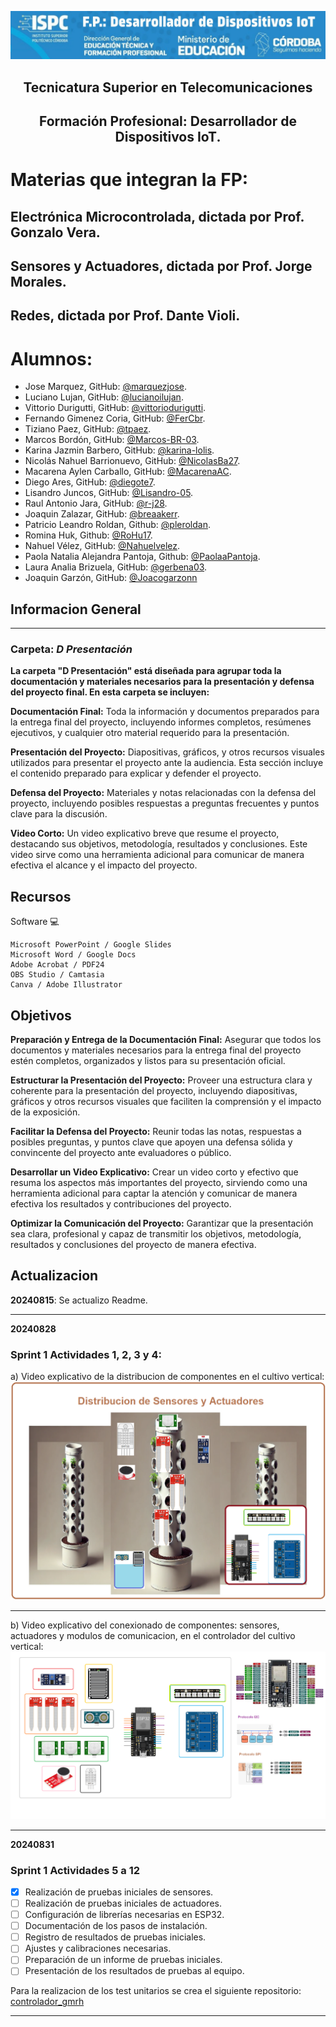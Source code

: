 

<p align=center><img src="../E recursos/image1-8.png" width="900"></p>


<h2 align=center><strong>Tecnicatura Superior en Telecomunicaciones</strong></h2>  

<h2 align=center><strong>Formación Profesional: Desarrollador de Dispositivos IoT.</strong></h2>
      


# Materias que integran la FP:   

## Electrónica Microcontrolada, dictada por Prof. Gonzalo Vera.

## Sensores y Actuadores, dictada por Prof. Jorge Morales.

## Redes, dictada por Prof. Dante Violi.


# Alumnos: 
- Jose Marquez, GitHub: [@marquezjose](https://github.com/marquezjose).
- Luciano Lujan, GitHub: [@lucianoilujan](https://github.com/lucianoilujan).
- Vittorio Durigutti, GitHub: [@vittoriodurigutti](https://github.com/vittoriodurigutti).
- Fernando Gimenez Coria, GitHub: [@FerCbr](https://github.com/FerCbr).
- Tiziano Paez, GitHub: [@tpaez](https://github.com/tpaez).
- Marcos Bordón, GitHub: [@Marcos-BR-03](https://github.com/Marcos-BR-03).
- Karina Jazmin Barbero, GitHub: [@karina-lolis](https://github.com/karina-lolis).
- Nicolás Nahuel Barrionuevo, GitHub: [@NicolasBa27](https://github.com/NicolasBa27).
- Macarena Aylen Carballo, GitHub: [@MacarenaAC](https://github.com/MacarenaAC).
- Diego Ares, GitHub: [@diegote7](https://github.com/diegote7).
- Lisandro Juncos, GitHub: [@Lisandro-05](https://github.com/Lisandro-05).
- Raul Antonio Jara, GitHub: [@r-j28](https://github.com/r-j28).
- Joaquin Zalazar, GitHub: [@breaakerr](https://github.com/breaakerr).  
- Patricio Leandro Roldan, Github: [@pleroldan](https://github.com/pleroldan).
- Romina Huk,  Github: [@RoHu17](https://github.com/RoHu17).
- Nahuel Vélez, GitHub: [@Nahuelvelez](https://github.com/Nahuelvelez).
- Paola Natalia Alejandra Pantoja, Github: [@PaolaaPantoja](https://github.com/PaolaaPantoja).
- Laura Analia Brizuela, GitHub: [@gerbena03](https://github.com/gerbena03).
- Joaquin Garzón, GitHub: [@Joacogarzonn](https://github.com/Joacogarzonn)

## Informacion General
***
### Carpeta: ***D Presentación***  

__La carpeta "D Presentación" está diseñada para agrupar toda la documentación y materiales necesarios para la presentación y defensa del proyecto final. En esta carpeta se incluyen:__

__Documentación Final:__ Toda la información y documentos preparados para la entrega final del proyecto, incluyendo informes completos, resúmenes ejecutivos, y cualquier otro material requerido para la presentación.  

__Presentación del Proyecto:__ Diapositivas, gráficos, y otros recursos visuales utilizados para presentar el proyecto ante la audiencia. Esta sección incluye el contenido preparado para explicar y defender el proyecto.  

__Defensa del Proyecto:__ Materiales y notas relacionadas con la defensa del proyecto, incluyendo posibles respuestas a preguntas frecuentes y puntos clave para la discusión.  

__Video Corto:__ Un video explicativo breve que resume el proyecto, destacando sus objetivos, metodología, resultados y conclusiones. Este video sirve como una herramienta adicional para comunicar de manera efectiva el alcance y el impacto del proyecto.  


## Recursos
Software 💻
```
Microsoft PowerPoint / Google Slides  
Microsoft Word / Google Docs  
Adobe Acrobat / PDF24  
OBS Studio / Camtasia   
Canva / Adobe Illustrator  
```
## Objetivos

__Preparación y Entrega de la Documentación Final:__ Asegurar que todos los documentos y materiales necesarios para la entrega final del proyecto estén completos, organizados y listos para su presentación oficial.

__Estructurar la Presentación del Proyecto:__ Proveer una estructura clara y coherente para la presentación del proyecto, incluyendo diapositivas, gráficos y otros recursos visuales que faciliten la comprensión y el impacto de la exposición.

__Facilitar la Defensa del Proyecto:__ Reunir todas las notas, respuestas a posibles preguntas, y puntos clave que apoyen una defensa sólida y convincente del proyecto ante evaluadores o público.

__Desarrollar un Video Explicativo:__ Crear un video corto y efectivo que resuma los aspectos más importantes del proyecto, sirviendo como una herramienta adicional para captar la atención y comunicar de manera efectiva los resultados y contribuciones del proyecto.

__Optimizar la Comunicación del Proyecto:__ Garantizar que la presentación sea clara, profesional y capaz de transmitir los objetivos, metodología, resultados y conclusiones del proyecto de manera efectiva. 


## Actualizacion
**20240815**: Se actualizo Readme.  
***  
   
**20240828**
### Sprint 1 Actividades 1, 2, 3 y 4:  
a) Video explicativo de la distribucion de componentes en el cultivo vertical: 
[![Distribucion](../E%20recursos/Instalacion%20Fisica%20de%20Sensores%20y%20Actuadores.png)](https://drive.google.com/file/d/10E275Am75Gu9GCZY3UnhghImSjLai_dZ/view?usp=drive_link)  

***   
  
b) Video explicativo del conexionado de componentes: sensores, actuadores y modulos de comunicacion, en el controlador del cultivo vertical: 
[![Conexionado](../E%20recursos/Conexion%20fp_controlador_cultivo.png)](https://drive.google.com/file/d/1-KXzR4QRcKExQlvRLP5vxHkXHMBflkuW/view?usp=drive_link)  
  
***  
**20240831**  
### Sprint 1 Actividades 5 a 12  
- [x] Realización de pruebas iniciales de sensores.
- [ ] Realización de pruebas iniciales de actuadores.
- [ ] Configuración de librerías necesarias en ESP32.
- [ ] Documentación de los pasos de instalación.
- [ ] Registro de resultados de pruebas iniciales.
- [ ] Ajustes y calibraciones necesarias.
- [ ] Preparación de un informe de pruebas iniciales.
- [ ] Presentación de los resultados de pruebas al equipo.  

Para la realizacion de los test unitarios se crea el siguiente repositorio: [controlador_gmrh](https://github.com/ISPC-TST-FP-2024/controlador_gmrh.git)  

***  

